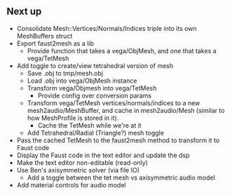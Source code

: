 ## Next up

- Consolidate Mesh::Vertices/Normals/Indices triple into its own MeshBuffers struct
- Export faust2mesh as a lib
  - Provide function that takes a vega/ObjMesh, and one that takes a vega/TetMesh
- Add toggle to create/view tetrahedral version of mesh
  - Save .obj to tmp/mesh.obj
  - Load .obj into vega/ObjMesh instance
  - Transform vega/Objmesh into vega/TetMesh
    - Provide config over conversion params
  - Transform vega/TetMesh vertices/normals/indices to a new mesh2audio/MeshBuffer, and cache in mesh2audio/Mesh (similar to how MeshProfile is stored in it).
    - Cache the TetMesh while we're at it
  - Add Tetrahedral/Radial (Triangle?) mesh toggle
- Pass the cached TetMesh to the faust2mesh method to transform it to Faust code
- Display the Faust code in the text editor and update the dsp
- Make the text editor non-editable (read-only)
- Use Ben's axisymmetric solver (via file IO)
  - Add a toggle between the tet mesh vs axisymmetric audio model
- Add material controls for audio model
